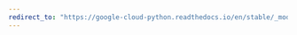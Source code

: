 ```yaml
---
redirect_to: "https://google-cloud-python.readthedocs.io/en/stable/_modules/google/cloud/logging/handlers/transports/base.html"
---
```

